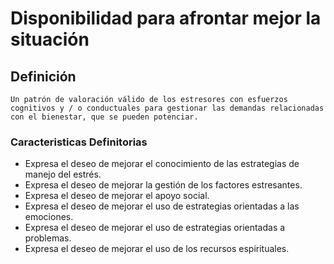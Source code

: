 # Disponibilidad para afrontar mejor la situación
## Definición
	Un patrón de valoración válido de los estresores con esfuerzos cognitivos y / o conductuales para gestionar las demandas relacionadas con el bienestar, que se pueden potenciar.

### Caracteristicas Definitorias

- Expresa el deseo de mejorar el
conocimiento de las estrategias
de manejo del estrés.
- Expresa el deseo de mejorar la
gestión de los factores
estresantes.
- Expresa el deseo de mejorar el
apoyo social.
- Expresa el deseo de mejorar el uso
de estrategias orientadas a las
emociones.
- Expresa el deseo de mejorar el uso
de estrategias orientadas a
problemas.
- Expresa el deseo de mejorar el uso
de los recursos espirituales.

